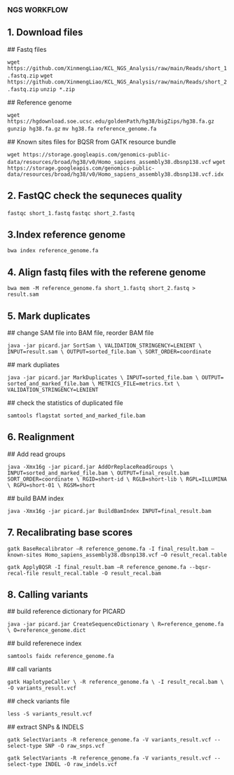 ### NGS WORKFLOW

## 1. Download files

## Fastq files

`wget https://github.com/XinmengLiao/KCL_NGS_Analysis/raw/main/Reads/short_1.fastq.zip`
`wget https://github.com/XinmengLiao/KCL_NGS_Analysis/raw/main/Reads/short_2.fastq.zip`
`unzip *.zip`

## Reference genome

`wget https://hgdownload.soe.ucsc.edu/goldenPath/hg38/bigZips/hg38.fa.gz`
`gunzip hg38.fa.gz`
`mv hg38.fa reference_genome.fa`

## Known sites files for BQSR from GATK resource bundle

`wget https://storage.googleapis.com/genomics-public-data/resources/broad/hg38/v0/Homo_sapiens_assembly38.dbsnp138.vcf`
`wget https://storage.googleapis.com/genomics-public-data/resources/broad/hg38/v0/Homo_sapiens_assembly38.dbsnp138.vcf.idx`

## 2. FastQC check the sequneces quality

`fastqc short_1.fastq`
`fastqc short_2.fastq`

## 3.Index reference genome

`bwa index reference_genome.fa`

## 4. Align fastq files with the referene genome

`bwa mem -M reference_genome.fa short_1.fastq short_2.fastq > result.sam`

## 5. Mark duplicates

## change SAM file into BAM file, reorder BAM file

`java -jar picard.jar SortSam \
 VALIDATION_STRINGENCY=LENIENT \
 INPUT=result.sam \
 OUTPUT=sorted_file.bam \
 SORT_ORDER=coordinate`

## mark dupliates

`java -jar picard.jar MarkDuplicates \
 INPUT=sorted_file.bam \
 OUTPUT= sorted_and_marked_file.bam \
 METRICS_FILE=metrics.txt \
 VALIDATION_STRINGENCY=LENIENT`

## check the statistics of duplicated file

`samtools flagstat sorted_and_marked_file.bam`

## 6. Realignment

## Add read groups

`java -Xmx16g -jar picard.jar AddOrReplaceReadGroups \
 INPUT=sorted_and_marked_file.bam \
 OUTPUT=final_result.bam SORT_ORDER=coordinate \
 RGID=short-id \
 RGLB=short-lib \
 RGPL=ILLUMINA \
 RGPU=short-01 \
 RGSM=short`

## build BAM index

`java -Xmx16g -jar picard.jar BuildBamIndex INPUT=final_result.bam`


## 7. Recalibrating base scores

`gatk BaseRecalibrator –R reference_genome.fa -I final_result.bam –known-sites Homo_sapiens_assembly38.dbsnp138.vcf –O result_recal.table`

`gatk ApplyBQSR -I final_result.bam –R reference_genome.fa --bqsr-recal-file result_recal.table -O result_recal.bam`

## 8. Calling variants

## build reference dictionary for PICARD

`java -jar picard.jar CreateSequenceDictionary \
 R=reference_genome.fa \
 O=reference_genome.dict`

## build referenece index

`samtools faidx reference_genome.fa`

## call variants

`gatk HaplotypeCaller \
 -R reference_genome.fa \
 -I result_recal.bam \
 -O variants_result.vcf`

## check variants file

`less -S variants_result.vcf`

## extract SNPs & INDELS

`gatk SelectVariants -R reference_genome.fa -V variants_result.vcf --select-type SNP -O raw_snps.vcf`

`gatk SelectVariants -R reference_genome.fa -V variants_result.vcf --select-type INDEL -O raw_indels.vcf`
